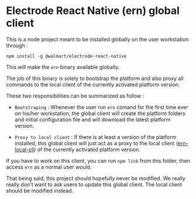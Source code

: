 # Electrode React Native (ern) global client

This is a node project meant to be installed globally on the user workstation through :

`npm install -g @walmart/electrode-react-native`

This will make the `ern` binary available globally.

The job of this binary is solely to bootstrap the platform and also proxy all commands to the local client of the currently activated platform version.

These two responsibilities can be summarized as follow :

- `Bootstraping` : Whenever the user run `ern` comand for the first time ever on his/her workstation, the global client will create the platform folders and initial configuration file and will download the latest platform version.  

- `Proxy to local client` : If there is at least a version of the platform installed, this global client will just act as a proxy to the local client ([ern-local-cli](../ern-local-cli)) of the currently activated platform version.

If you have to work on this client, you can run `npm link` from this folder, then access `ern` as a normal user would.

That being said, this project should hopefully never be modified. We really really don't want to ask users to update this global client. The local client should be modified instead.
